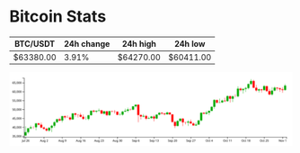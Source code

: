 # Bitcoin Stats

BTC/USDT|24h change|24h high|24h low|
|---|---|---|---|
|$63380.00|3.91%|$64270.00|$60411.00|

<img src="./chart.svg">
